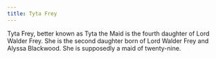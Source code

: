 ```yaml
---
title: Tyta Frey
---
```


Tyta Frey, better known as Tyta the Maid is the fourth daughter of Lord Walder Frey. She is the second daughter born of Lord Walder Frey and Alyssa Blackwood. She is supposedly a maid of twenty-nine. 


